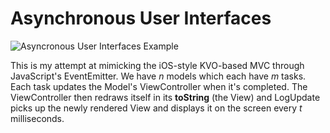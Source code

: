 # Asynchronous User Interfaces

![Asyncronous User Interfaces Example](http://i.imgur.com/5sWDqLT.gif)

This is my attempt at mimicking the iOS-style KVO-based MVC through JavaScript's
EventEmitter. We have *n* models which each have *m* tasks. Each task updates
the Model's ViewController when it's completed. The ViewController then redraws
itself in its **toString** (the View) and LogUpdate picks up the newly rendered
View and displays it on the screen every *t* milliseconds.
